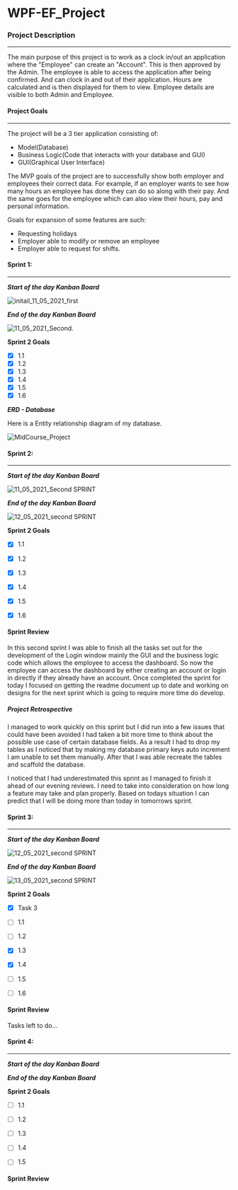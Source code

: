 

# WPF-EF_Project

### Project Description

---------------------------------------------------------------------

The main purpose of this project is to work as a clock in/out an application where the "Employee" can create an "Account". This is then approved by the Admin. The employee is able to access the application after being confirmed. And can clock in and out of their application. Hours are calculated and is then displayed for them to view. Employee details are visible to both Admin and Employee.



#### Project Goals

---------------------------------------------------

The project will be a 3 tier application consisting of:

* Model(Database)
* Business Logic(Code that interacts with your database and GUI)
* GUI(Graphical User Interface)

The MVP goals of the project are to successfully show both employer and employees their correct data. For example, if an employer wants to see how many hours an employee has done they can do so along with their pay. And the same goes for the employee which can also view their hours, pay and personal information.



Goals for expansion of some features are such:

* Requesting holidays
* Employer able to modify or remove an employee
* Employer able to request for shifts.



#### Sprint 1:

--------------------------------------------------

***Start of the day Kanban Board***

![initail_11_05_2021_first](/Images/Kanban/initail_11_05_2021_first.PNG)

***End of the day Kanban Board***

![11_05_2021_Second.](/Images/Kanban/11_05_2021_Second..PNG)



**Sprint 2 Goals**

- [x] 1.1
- [x] 1.2
- [x] 1.3
- [x] 1.4
- [x] 1.5
- [x] 1.6

***ERD - Database***

Here is a Entity relationship diagram of my database.

![MidCourse_Project](/Images/Database/MidCourse_Project.png)





#### Sprint 2:

---------------------------------------

***Start of the day Kanban Board***

![11_05_2021_Second SPRINT](/Images/Kanban/11_05_2021_Second..PNG)

***End of the day Kanban Board*** 

![12_05_2021_second SPRINT](/Images/Kanban/12_05_2021_second.PNG)

**Sprint 2 Goals**

- [x] 1.1
- [x] 1.2
- [x] 1.3
- [x] 1.4
- [x] 1.5
- [x] 1.6



#### Sprint Review

In this second sprint I was able to finish all the tasks set out for the development of the Login window mainly the GUI and the business logic code which allows the employee to access the dashboard.  So now the employee can access the dashboard by either creating an account or login in directly if they already have an account. Once completed the sprint for today I focused on getting the readme document up to date and working on designs for the next sprint which is going to require more time do develop. 

##### Project Retrospective

I managed to work quickly on this sprint but I did run into a few issues that could have been avoided I had taken a bit more time to think about the possible use case of certain database fields. As a result I had to drop my tables as I noticed that by making my database primary keys auto increment I am unable to set them manually.  After that I was able recreate the tables and scaffold the database. 

I noticed that I had underestimated this sprint as I managed to finish it ahead of our evening reviews. I need to take into consideration on how long a feature may take and plan properly. Based on todays situation I can predict that I will be doing more than today in tomorrows sprint. 



#### Sprint 3:

---------------------------------------

***Start of the day Kanban Board***

![12_05_2021_second SPRINT](/Images/Kanban/12_05_2021_second.PNG)

***End of the day Kanban Board*** 

![13_05_2021_second SPRINT](/Images/Kanban/13_05_2021_second.PNG)

**Sprint 2 Goals**

- [x] Task 3
- [ ] 1.1
- [ ] 1.2
- [x] 1.3
- [x] 1.4
- [ ] 1.5
- [ ] 1.6



#### Sprint Review

Tasks left to do...

#### Sprint 4:

---------------------------------------

***Start of the day Kanban Board***



***End of the day Kanban Board*** 



**Sprint 2 Goals**

- [ ] 1.1
- [ ] 1.2
- [ ] 1.3
- [ ] 1.4
- [ ] 1.5



#### Sprint Review





